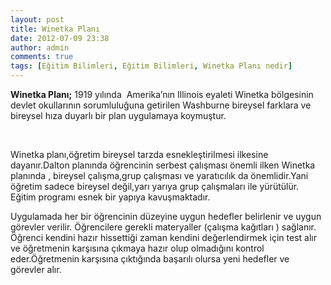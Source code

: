 ```yaml
---
layout: post
title: Winetka Planı
date: 2012-07-09 23:38
author: admin
comments: true
tags: [Eğitim Bilimleri, Eğitim Bilimleri, Winetka Planı nedir]
---
```

<strong>Winetka Planı;</strong> 1919 yılında  Amerika’nın Illinois eyaleti Winetka bölgesinin devlet okullarının sorumluluğuna getirilen Washburne bireysel farklara ve bireysel hıza duyarlı bir plan uygulamaya koymuştur.

&nbsp;

Winetka planı,öğretim bireysel tarzda esnekleştirilmesi ilkesine dayanır.Dalton planında öğrencinin serbest çalışması önemli ilken Winetka planında , bireysel çalışma,grup çalışması ve yaratıcılık da önemlidir.Yani öğretim sadece bireysel değil,yarı yarıya grup çalışmaları ile yürütülür. Eğitim programı esnek bir yapıya kavuşmaktadır.

Uygulamada her bir öğrencinin düzeyine uygun hedefler belirlenir ve uygun görevler verilir. Öğrencilere gerekli materyaller (çalışma kağıtları ) sağlanır. Öğrenci kendini hazır hissettiği zaman kendini değerlendirmek için test alır ve öğretmenin karşısına çıkmaya hazır olup olmadığını kontrol eder.Öğretmenin karşısına çıktığında başarılı olursa yeni hedefler ve görevler alır.
